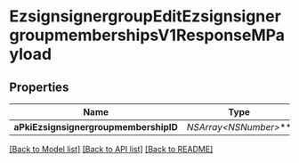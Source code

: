# EzsignsignergroupEditEzsignsignergroupmembershipsV1ResponseMPayload

## Properties
Name | Type | Description | Notes
------------ | ------------- | ------------- | -------------
**aPkiEzsignsignergroupmembershipID** | **NSArray&lt;NSNumber*&gt;*** |  | 

[[Back to Model list]](../README.md#documentation-for-models) [[Back to API list]](../README.md#documentation-for-api-endpoints) [[Back to README]](../README.md)


